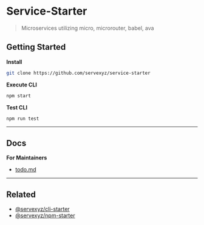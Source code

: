 # Service-Starter

> Microservices utilizing micro, microrouter, babel, ava

## Getting Started

**Install**

```bash
git clone https://github.com/servexyz/service-starter
```

**Execute CLI**

```bash
npm start
```

**Test CLI**

```bash
npm run test
```

---

## Docs

**For Maintainers**

* [todo.md](./docs/todo.md)

---

## Related

* [@servexyz/cli-starter](https://github.com/servexyz/cli-starter)
* [@servexyz/npm-starter](https://github.com/servexyz/npm-starter)
